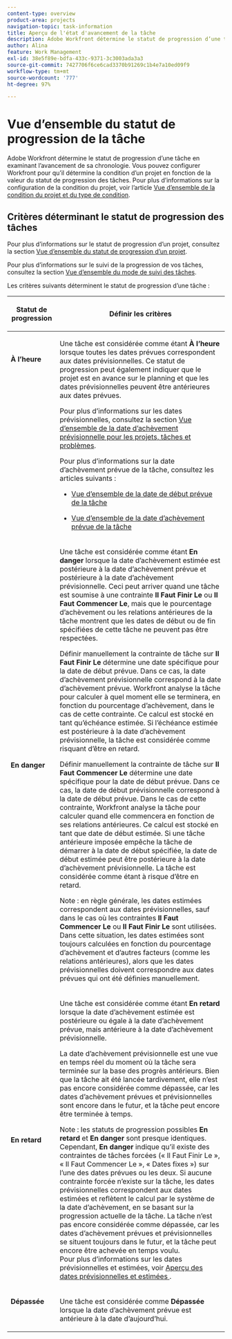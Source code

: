 ```yaml
---
content-type: overview
product-area: projects
navigation-topic: task-information
title: Aperçu de l'état d'avancement de la tâche
description: Adobe Workfront détermine le statut de progression d’une tâche en examinant l’avancement de sa chronologie. Vous pouvez configurer Workfront pour qu’il détermine la condition d’un projet en fonction de la valeur du statut de progression des tâches. Pour plus d’informations sur la configuration du statut du projet, consultez l’article « Vue d’ensemble du statut et du type de statut du projet ».
author: Alina
feature: Work Management
exl-id: 38e5f89e-bdfa-433c-9371-3c3003ada3a3
source-git-commit: 7427706f6ce6cad3370b91269c1b4e7a10ed09f9
workflow-type: tm+mt
source-wordcount: '777'
ht-degree: 97%

---
```


# Vue d’ensemble du statut de progression de la tâche

<!-- Audited: 1/2024 -->

Adobe Workfront détermine le statut de progression d’une tâche en examinant l’avancement de sa chronologie. Vous pouvez configurer Workfront pour qu’il détermine la condition d’un projet en fonction de la valeur du statut de progression des tâches. Pour plus d’informations sur la configuration de la condition du projet, voir l’article [Vue d’ensemble de la condition du projet et du type de condition](../../../manage-work/projects/manage-projects/project-condition-and-condition-type.md).

## Critères déterminant le statut de progression des tâches

Pour plus d’informations sur le statut de progression d’un projet, consultez la section [Vue d’ensemble du statut de progression d’un projet](../../../manage-work/projects/planning-a-project/project-progress-status.md).

Pour plus d’informations sur le suivi de la progression de vos tâches, consultez la section [Vue d’ensemble du mode de suivi des tâches](../../../manage-work/tasks/task-information/task-tracking-mode.md).

Les critères suivants déterminent le statut de progression d’une tâche :

<table> 
 <col> 
 <col> 
 <thead> 
  <tr> 
   <th> <p><strong>Statut de progression</strong> </p> </th> 
   <th> <p><strong>Définir les critères</strong> </p> </th> 
  </tr> 
 </thead> 
 <tbody> 
  <tr valign="top"> 
   <td scope="col"> <p> </p> <p><strong>À l’heure</strong> </p> </td> 
   <td scope="col"> <p>Une tâche est considérée comme étant <strong>À l’heure</strong> lorsque toutes les dates prévues correspondent aux dates prévisionnelles. Ce statut de progression peut également indiquer que le projet est en avance sur le planning et que les dates prévisionnelles peuvent être antérieures aux dates prévues.</p> <p>Pour plus d’informations sur les dates prévisionnelles, consultez la section <a href="../../../manage-work/projects/planning-a-project/project-projected-completion-date.md" class="MCXref xref">Vue d’ensemble de la date d’achèvement prévisionnelle pour les projets, tâches et problèmes</a>.</p> <p>Pour plus d’informations sur la date d’achèvement prévue de la tâche, consultez les articles suivants :</p> 
    <ul> 
     <li> <p><a href="../../../manage-work/tasks/task-information/task-planned-start-date.md" class="MCXref xref">Vue d’ensemble de la date de début prévue de la tâche</a> </p> </li> 
     <li> <p><a href="../../../manage-work/tasks/task-information/task-planned-completion-date.md" class="MCXref xref">Vue d’ensemble de la date d’achèvement prévue de la tâche</a> </p> </li> 
    </ul> </td> 
  </tr> 
  <tr> 
   <td><p></p> <p><strong>En danger</strong> </p> </td> 
   <td><p>Une tâche est considérée comme étant <strong>En danger</strong> lorsque la date d’achèvement estimée est postérieure à la date d’achèvement prévue et postérieure à la date d’achèvement prévisionnelle. Ceci peut arriver quand une tâche est soumise à une contrainte <strong>Il Faut Finir Le</strong> ou <strong>Il Faut Commencer Le</strong>, mais que le pourcentage d’achèvement ou les relations antérieures de la tâche montrent que les dates de début ou de fin spécifiées de cette tâche ne peuvent pas être respectées. </p><p> Définir manuellement la contrainte de tâche sur <strong>Il Faut Finir Le</strong> détermine une date spécifique pour la date de début prévue. Dans ce cas, la date d’achèvement prévisionnelle correspond à la date d’achèvement prévue. Workfront analyse la tâche pour calculer à quel moment elle se terminera, en fonction du pourcentage d’achèvement, dans le cas de cette contrainte. Ce calcul est stocké en tant qu’échéance estimée. Si l’échéance estimée est postérieure à la date d’achèvement prévisionnelle, la tâche est considérée comme risquant d’être en retard. </p> <p> Définir manuellement la contrainte de tâche sur <strong>Il Faut Commencer Le</strong> détermine une date spécifique pour la date de début prévue. Dans ce cas, la date de début prévisionnelle correspond à la date de début prévue. Dans le cas de cette contrainte, Workfront analyse la tâche pour calculer quand elle commencera en fonction de ses relations antérieures. Ce calcul est stocké en tant que date de début estimée. Si une tâche antérieure imposée empêche la tâche de démarrer à la date de début spécifiée, la date de début estimée peut être postérieure à la date d’achèvement prévisionnelle. La tâche est considérée comme étant à risque d’être en retard. </p> <p>Note : en règle générale, les dates estimées correspondent aux dates prévisionnelles, sauf dans le cas où les contraintes <strong>Il Faut Commencer Le</strong> ou <strong>Il Faut Finir Le</strong> sont utilisées. Dans cette situation, les dates estimées sont toujours calculées en fonction du pourcentage d’achèvement et d’autres facteurs (comme les relations antérieures), alors que les dates prévisionnelles doivent correspondre aux dates prévues qui ont été définies manuellement.</p> </td> 
  </tr> 
  <tr> 
   <td> <p><strong>En retard</strong> </p> </td> 
   <td> <p>Une tâche est considérée comme étant <strong>En retard</strong> lorsque la date d’achèvement estimée est postérieure ou égale à la date d’achèvement prévue, mais antérieure à la date d’achèvement prévisionnelle.</p> <p>La date d’achèvement prévisionnelle est une vue en temps réel du moment où la tâche sera terminée sur la base des progrès antérieurs. Bien que la tâche ait été lancée tardivement, elle n’est pas encore considérée comme dépassée, car les dates d’achèvement prévues et prévisionnelles sont encore dans le futur, et la tâche peut encore être terminée à temps.</p> <p>Note : les statuts de progression possibles <strong>En retard</strong> et <strong>En danger</strong> sont presque identiques. Cependant, <strong>En danger</strong> indique qu’il existe des contraintes de tâches forcées (« Il Faut Finir Le », « Il Faut Commencer Le », « Dates fixes ») sur l’une des dates prévues ou les deux. Si aucune contrainte forcée n’existe sur la tâche, les dates prévisionnelles correspondent aux dates estimées et reflètent le calcul par le système de la date d’achèvement, en se basant sur la progression actuelle de la tâche. La tâche n’est pas encore considérée comme dépassée, car les dates d’achèvement prévues et prévisionnelles se situent toujours dans le futur, et la tâche peut encore être achevée en temps voulu.<br>Pour plus d’informations sur les dates prévisionnelles et estimées, voir <a href="../../../manage-work/tasks/task-information/differentiate-projected-estimated-dates.md" class="MCXref xref">Aperçu des dates prévisionnelles et estimées </a>.</p> </td> 
  </tr> 
  <tr valign="top"> 
   <td> <p><strong>Dépassée</strong> </p> </td> 
   <td> <p>Une tâche est considérée comme <strong>Dépassée</strong> lorsque la date d’achèvement prévue est antérieure à la date d’aujourd’hui.<br></p> </td> 
  </tr> 
 </tbody> 
</table>

<!--hiding this because some users find the images confusing, as they don't really show the dates mentioned in the descriptions above. Keep the pictures though, in case some users will complain that we hid them. 

## How task Progress Status updates over time

The different date types in our projects tell us how tasks are progressing over time:

* On Time

  ![](assets/on-time-progress-status-350x233.png)

* At Risk

  ![](assets/at-risk-progress-status-350x233.png)

* Behind

  ![](assets/behind-progress-status-350x233.png)

* Late

  ![](assets/late-progress-status-350x233.png)

-->
